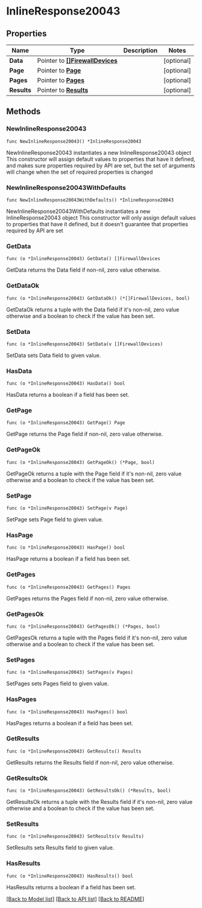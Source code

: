 # InlineResponse20043

## Properties

Name | Type | Description | Notes
------------ | ------------- | ------------- | -------------
**Data** | Pointer to [**[]FirewallDevices**](FirewallDevices.md) |  | [optional] 
**Page** | Pointer to [**Page**](Page.md) |  | [optional] 
**Pages** | Pointer to [**Pages**](Pages.md) |  | [optional] 
**Results** | Pointer to [**Results**](Results.md) |  | [optional] 

## Methods

### NewInlineResponse20043

`func NewInlineResponse20043() *InlineResponse20043`

NewInlineResponse20043 instantiates a new InlineResponse20043 object
This constructor will assign default values to properties that have it defined,
and makes sure properties required by API are set, but the set of arguments
will change when the set of required properties is changed

### NewInlineResponse20043WithDefaults

`func NewInlineResponse20043WithDefaults() *InlineResponse20043`

NewInlineResponse20043WithDefaults instantiates a new InlineResponse20043 object
This constructor will only assign default values to properties that have it defined,
but it doesn't guarantee that properties required by API are set

### GetData

`func (o *InlineResponse20043) GetData() []FirewallDevices`

GetData returns the Data field if non-nil, zero value otherwise.

### GetDataOk

`func (o *InlineResponse20043) GetDataOk() (*[]FirewallDevices, bool)`

GetDataOk returns a tuple with the Data field if it's non-nil, zero value otherwise
and a boolean to check if the value has been set.

### SetData

`func (o *InlineResponse20043) SetData(v []FirewallDevices)`

SetData sets Data field to given value.

### HasData

`func (o *InlineResponse20043) HasData() bool`

HasData returns a boolean if a field has been set.

### GetPage

`func (o *InlineResponse20043) GetPage() Page`

GetPage returns the Page field if non-nil, zero value otherwise.

### GetPageOk

`func (o *InlineResponse20043) GetPageOk() (*Page, bool)`

GetPageOk returns a tuple with the Page field if it's non-nil, zero value otherwise
and a boolean to check if the value has been set.

### SetPage

`func (o *InlineResponse20043) SetPage(v Page)`

SetPage sets Page field to given value.

### HasPage

`func (o *InlineResponse20043) HasPage() bool`

HasPage returns a boolean if a field has been set.

### GetPages

`func (o *InlineResponse20043) GetPages() Pages`

GetPages returns the Pages field if non-nil, zero value otherwise.

### GetPagesOk

`func (o *InlineResponse20043) GetPagesOk() (*Pages, bool)`

GetPagesOk returns a tuple with the Pages field if it's non-nil, zero value otherwise
and a boolean to check if the value has been set.

### SetPages

`func (o *InlineResponse20043) SetPages(v Pages)`

SetPages sets Pages field to given value.

### HasPages

`func (o *InlineResponse20043) HasPages() bool`

HasPages returns a boolean if a field has been set.

### GetResults

`func (o *InlineResponse20043) GetResults() Results`

GetResults returns the Results field if non-nil, zero value otherwise.

### GetResultsOk

`func (o *InlineResponse20043) GetResultsOk() (*Results, bool)`

GetResultsOk returns a tuple with the Results field if it's non-nil, zero value otherwise
and a boolean to check if the value has been set.

### SetResults

`func (o *InlineResponse20043) SetResults(v Results)`

SetResults sets Results field to given value.

### HasResults

`func (o *InlineResponse20043) HasResults() bool`

HasResults returns a boolean if a field has been set.


[[Back to Model list]](../README.md#documentation-for-models) [[Back to API list]](../README.md#documentation-for-api-endpoints) [[Back to README]](../README.md)


